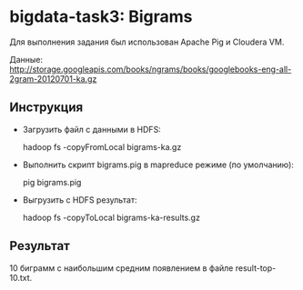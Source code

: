 # bigdata-task3: Bigrams

Для выполнения задания был использован Apache Pig и Cloudera VM.

Данные: http://storage.googleapis.com/books/ngrams/books/googlebooks-eng-all-2gram-20120701-ka.gz

## Инструкция

* Загрузить файл с данными в HDFS: 

  hadoop fs -copyFromLocal bigrams-ka.gz
  
* Выполнить скрипт bigrams.pig в mapreduce режиме (по умолчанию):

  pig bigrams.pig
  
* Выгрузить с HDFS результат:

  hadoop fs -copyToLocal bigrams-ka-results.gz

## Результат

10 биграмм с наибольшим средним появлением в файле result-top-10.txt.
  
